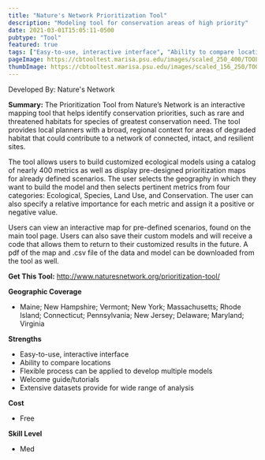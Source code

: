 ```yaml
---
title: "Nature's Network Prioritization Tool"
description: "Modeling tool for conservation areas of high priority"
date: 2021-03-01T15:05:11-0500
pubtype: "Tool"
featured: true
tags: ["Easy-to-use, interactive interface", "Ability to compare locations", "Flexible process can be applied to develop multiple models", "Welcome guide/tutorials", "Extensive datasets provide for wide range of analysis"]
pageImage: https://cbtooltest.marisa.psu.edu/images/scaled_250_400/TOOLID_68.0_ScreenCapture-1.png
thumbImage: https://cbtooltest.marisa.psu.edu/images/scaled_156_250/TOOLID_68.0_ScreenCapture-1.png
---
```

Developed By: Nature's Network

**Summary:** The Prioritization Tool from Nature’s Network is an interactive mapping tool that helps identify conservation priorities, such as rare and threatened habitats for species of greatest conservation need. The tool provides local planners with a broad, regional context for areas of degraded habitat that could contribute to a network of connected, intact, and resilient sites.

The tool allows users to build customized ecological models using a catalog of nearly 400 metrics as well as display pre-designed prioritization maps for already defined scenarios. 
The user selects the geography in which they want to build the model and then selects pertinent metrics from four categories: Ecological, Species, Land Use, and Conservation. The user can also specify a relative importance for each metric and assign it a positive or negative value.  

Users can view an interactive map for pre-defined scenarios, found on the main tool page. Users can also save their custom models and will receive a code that allows them to return to their customized results in the future. A pdf of the map and .csv file of the data and model can be downloaded from the tool as well.


__**Get This Tool:**__ http://www.naturesnetwork.org/prioritization-tool/

__**Geographic Coverage**__
- Maine; New Hampshire; Vermont; New York; Massachusetts; Rhode Island; Connecticut; Pennsylvania; New Jersey; Delaware; Maryland; Virginia

__**Strengths**__
-  Easy-to-use, interactive interface
-  Ability to compare locations
-  Flexible process can be applied to develop multiple models
-  Welcome guide/tutorials
-  Extensive datasets provide for wide range of analysis

__**Cost**__
- Free

__**Skill Level**__
- Med
